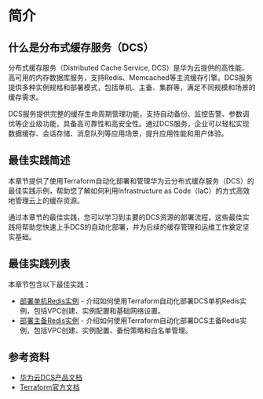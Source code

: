 # 简介

## 什么是分布式缓存服务（DCS）

分布式缓存服务（Distributed Cache Service, DCS）是华为云提供的高性能、高可用的内存数据库服务，支持Redis、Memcached等主流缓存引擎。DCS服务提供多种实例规格和部署模式，包括单机、主备、集群等，满足不同规模和场景的缓存需求。

DCS服务提供完整的缓存生命周期管理功能，支持自动备份、监控告警、参数调优等企业级功能，具备高可靠性和高安全性。通过DCS服务，企业可以轻松实现数据缓存、会话存储、消息队列等应用场景，提升应用性能和用户体验。

## 最佳实践简述

本章节提供了使用Terraform自动化部署和管理华为云分布式缓存服务（DCS）的最佳实践示例，帮助您了解如何利用Infrastructure as Code（IaC）的方式高效地管理云上的缓存资源。

通过本章节的最佳实践，您可以学习到主要的DCS资源的部署流程，这些最佳实践将帮助您快速上手DCS的自动化部署，并为后续的缓存管理和运维工作奠定坚实基础。

## 最佳实践列表

本章节包含以下最佳实践：

* [部署单机Redis实例](redis_single_instance.md) - 介绍如何使用Terraform自动化部署DCS单机Redis实例，包括VPC创建、实例配置和基础网络设置。
* [部署主备Redis实例](redis_ha_instance.md) - 介绍如何使用Terraform自动化部署DCS主备Redis实例，包括VPC创建、实例配置、备份策略和白名单管理。

## 参考资料

- [华为云DCS产品文档](https://support.huaweicloud.com/dcs/index.html)
- [Terraform官方文档](https://www.terraform.io/docs/index.html)
